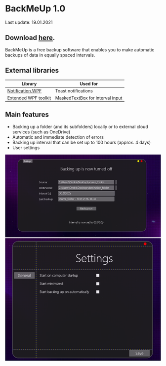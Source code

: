 # BackMeUp 1.0

Last update: 19.01.2021
## Download [here](https://www.mediafire.com/file/b687rn908qrhha3/BackMeUp_1.0.0.1.rar/file).

BackMeUp is a free backup software that enables you to make automatic backups of data in equally spaced intervals.

## External libraries

| Library  | Used for |
| ------------- | ------------- |
| [Notification.WPF](https://github.com/Federerer/Notifications.Wpf) | Toast notifications |
| [Extended WPF toolkit](https://github.com/xceedsoftware/wpftoolkit/) | MaskedTextBox for interval input |


## Main features

* Backing up a folder (and its subfolders) locally or to external cloud services (such as OneDrive)
* Automatic and immediate detection of errors
* Backing up interval that can be set up to 100 hours (approx. 4 days)
* User settings

<p align="center">
   <img src="https://github.com/ondrejsvorc/BackMeUp/blob/main/ReadMe%20Pictures/mainWindow.PNG"/>
  <img src="https://github.com/ondrejsvorc/BackMeUp/blob/main/ReadMe%20Pictures/settingsWindow.PNG"/>
</p>
